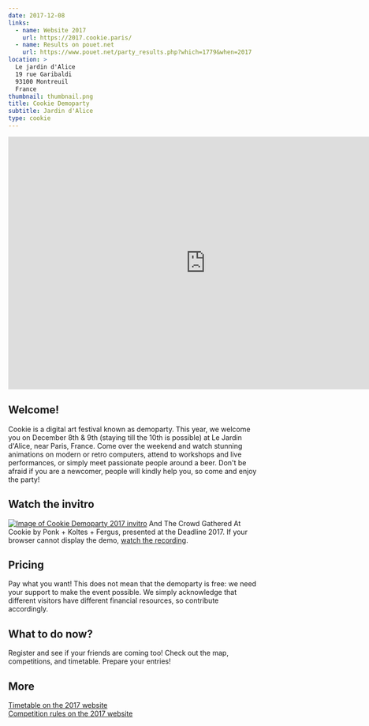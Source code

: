 ```yaml
---
date: 2017-12-08
links:
  - name: Website 2017
    url: https://2017.cookie.paris/
  - name: Results on pouet.net
    url: https://www.pouet.net/party_results.php?which=1779&when=2017
location: >
  Le jardin d'Alice
  19 rue Garibaldi
  93100 Montreuil
  France
thumbnail: thumbnail.png
title: Cookie Demoparty
subtitle: Jardin d'Alice
type: cookie
---
```


<iframe width="800" height="512" src="https://www.youtube.com/embed/Lx-vsXWUrGA" frameborder="0" allow="accelerometer; autoplay; encrypted-media; gyroscope; picture-in-picture" allowfullscreen></iframe>

## Welcome!

Cookie is a digital art festival known as demoparty.
This year, we welcome you on December 8th & 9th (staying till the 10th is possible) at Le Jardin d'Alice, near Paris, France.
Come over the weekend and watch stunning animations on modern or retro computers, attend to workshops and live performances, or simply meet passionate people around a beer.
Don't be afraid if you are a newcomer, people will kindly help you, so come and enjoy the party!

## Watch the invitro

[![Image of Cookie Demoparty 2017 invitro](invitro.png)](https://leon196.github.io/Cookie2017/)
And The Crowd Gathered At Cookie by Ponk + Koltes + Fergus, presented at the Deadline 2017.
If your browser cannot display the demo, [watch the recording](https://vimeo.com/236200952).

## Pricing

Pay what you want!
This does not mean that the demoparty is free: we need your support to make the event possible. We simply acknowledge that different visitors have different financial resources, so contribute accordingly.

## What to do now?

Register and see if your friends are coming too!
Check out the map, competitions, and timetable.
Prepare your entries!

## More

[Timetable on the 2017 website](https://2017.cookie.paris/)  
[Competition rules on the 2017 website](https://2017.cookie.paris/competitions)
